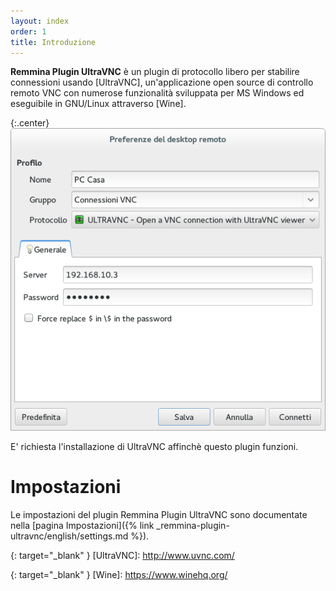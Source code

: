```yaml
---
layout: index
order: 1
title: Introduzione
---
```

**Remmina Plugin UltraVNC** è un plugin di protocollo libero per stabilire
connessioni usando [UltraVNC], un'applicazione open source di controllo remoto
VNC con numerose funzionalità sviluppata per MS Windows ed eseguibile in
GNU/Linux attraverso [Wine].

{:.center}
![Impostazioni generali](/resources/remmina-plugin-ultravnc/archive/latest/italian/general.png)

E' richiesta l'installazione di UltraVNC affinchè questo plugin funzioni.

# Impostazioni

Le impostazioni del plugin Remmina Plugin UltraVNC sono documentate nella
[pagina Impostazioni]({% link _remmina-plugin-ultravnc/english/settings.md %}).

{: target="_blank" }
[UltraVNC]: http://www.uvnc.com/

{: target="_blank" }
[Wine]: https://www.winehq.org/
